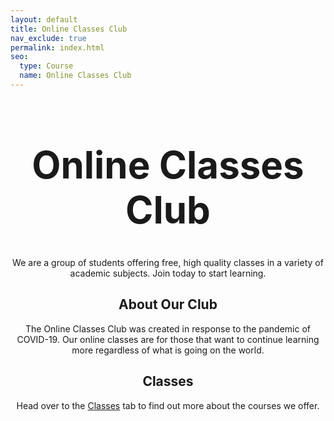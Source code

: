 ```yaml
---
layout: default
title: Online Classes Club
nav_exclude: true
permalink: index.html
seo:
  type: Course
  name: Online Classes Club
---
```


<center>
<h1 style="font-size:60px; text-align:center"> Online Classes Club </h1>

  We are a group of students offering free, high quality classes in a variety of academic subjects. Join today to start learning.

  <h2 style="text-align:center"> About Our Club </h2>
  The Online Classes Club was created in response to the pandemic of COVID-19. Our online classes are for those that want to continue learning more regardless of what is   going on the world.

  <h2 style="text-align:center"> Classes </h2>
  Head over to the <a href="/classes/">Classes</a> tab to find out more about the courses we offer.
  
</center>
